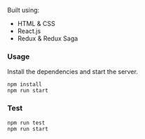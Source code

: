 Built using:
- HTML & CSS
- React.js
- Redux & Redux Saga

### Usage

Install the dependencies and start the server.

```
npm install
npm run start
```

### Test

```
npm run test
npm run start
```

